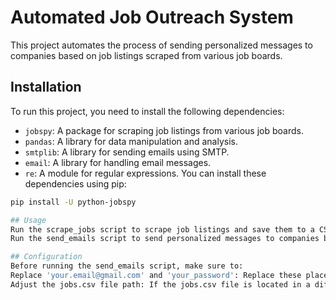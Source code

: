# Automated Job Outreach System
This project automates the process of sending personalized messages to companies based on job listings scraped from various job boards.
## Installation
To run this project, you need to install the following dependencies:
- `jobspy`: A package for scraping job listings from various job boards.
- `pandas`: A library for data manipulation and analysis.
- `smtplib`: A library for sending emails using SMTP.
- `email`: A library for handling email messages.
- `re`: A module for regular expressions.
You can install these dependencies using pip:
```bash
pip install -U python-jobspy

## Usage
Run the scrape_jobs script to scrape job listings and save them to a CSV file.It also prepares the messages to be sent and gives ouptut in the emails.txt file.
Run the send_emails script to send personalized messages to companies based on the scraped job listings.

## Configuration
Before running the send_emails script, make sure to:
Replace 'your.email@gmail.com' and 'your_password': Replace these placeholders with your Gmail email address and password.
Adjust the jobs.csv file path: If the jobs.csv file is located in a different directory, update the file path accordingly.
